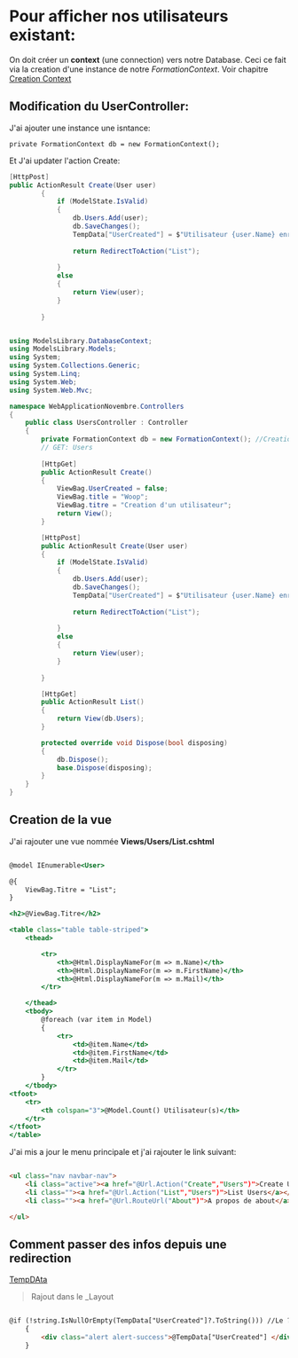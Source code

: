 # Pour afficher nos utilisateurs existant:

On doit créer un **context** (une connection) vers notre Database. Ceci ce fait via la creation d'une instance de notre *FormationContext*. Voir chapitre [Creation Context](/03.03_CodeFirst.md)

## Modification du **UserController**:

J'ai ajouter une instance une isntance:

```private FormationContext db = new FormationContext(); ```

Et J'ai updater l'action Create:

```csharp
[HttpPost]
public ActionResult Create(User user)
        {
            if (ModelState.IsValid)
            {
                db.Users.Add(user);
                db.SaveChanges();
                TempData["UserCreated"] = $"Utilisateur {user.Name} enregistré";
                
                return RedirectToAction("List");
                
            }
            else
            {
                return View(user);
            }
            
        }

```

```csharp

using ModelsLibrary.DatabaseContext;
using ModelsLibrary.Models;
using System;
using System.Collections.Generic;
using System.Linq;
using System.Web;
using System.Web.Mvc;

namespace WebApplicationNovembre.Controllers
{
    public class UsersController : Controller
    {
        private FormationContext db = new FormationContext(); //Creation de la dbContext.
        // GET: Users
   
        [HttpGet]
        public ActionResult Create()
        {
            ViewBag.UserCreated = false;
            ViewBag.title = "Woop";
            ViewBag.titre = "Creation d'un utilisateur";
            return View();
        }

        [HttpPost]
        public ActionResult Create(User user)
        {
            if (ModelState.IsValid)
            {
                db.Users.Add(user);
                db.SaveChanges();
                TempData["UserCreated"] = $"Utilisateur {user.Name} enregistré";
                
                return RedirectToAction("List");
                
            }
            else
            {
                return View(user);
            }
            
        }

        [HttpGet]
        public ActionResult List()
        {
            return View(db.Users);
        }

        protected override void Dispose(bool disposing)
        {
            db.Dispose();
            base.Dispose(disposing);
        }
    }
}

```


## Creation de la vue

J'ai rajouter une vue nommée **Views/Users/List.cshtml**

```asp

@model IEnumerable<User>

@{
    ViewBag.Titre = "List";
}

<h2>@ViewBag.Titre</h2>

<table class="table table-striped">
    <thead>

        <tr>
            <th>@Html.DisplayNameFor(m => m.Name)</th>
            <th>@Html.DisplayNameFor(m => m.FirstName)</th>
            <th>@Html.DisplayNameFor(m => m.Mail)</th>
        </tr>

    </thead>
    <tbody>
        @foreach (var item in Model)
        {
            <tr>
                <td>@item.Name</td>
                <td>@item.FirstName</td>
                <td>@item.Mail</td>
            </tr>
        }
    </tbody>
<tfoot>
    <tr>
        <th colspan="3">@Model.Count() Utilisateur(s)</th>
    </tr>
</tfoot>
</table>


```

J'ai mis a jour le menu principale et j'ai rajouter le link suivant:

```html

<ul class="nav navbar-nav">
    <li class="active"><a href="@Url.Action("Create","Users")">Create User</a></li>
    <li class=""><a href="@Url.Action("List","Users")">List Users</a></li>
    <li class=""><a href="@Url.RouteUrl("About")">A propos de about</a></li>

</ul>

```

## Comment passer des infos depuis une redirection

[TempDAta](https://www.codeproject.com/Articles/476967/What-is-ViewData-ViewBag-and-TempData-MVC-Option)

> Rajout dans le _Layout

```html

@if (!string.IsNullOrEmpty(TempData["UserCreated"]?.ToString())) //Le ? est un 'safe' operator. Il permet de faire le ToString() UNIQUEMENT si la partie avant n'est pas null.
    {
        <div class="alert alert-success">@TempData["UserCreated"] </div>
    }

```